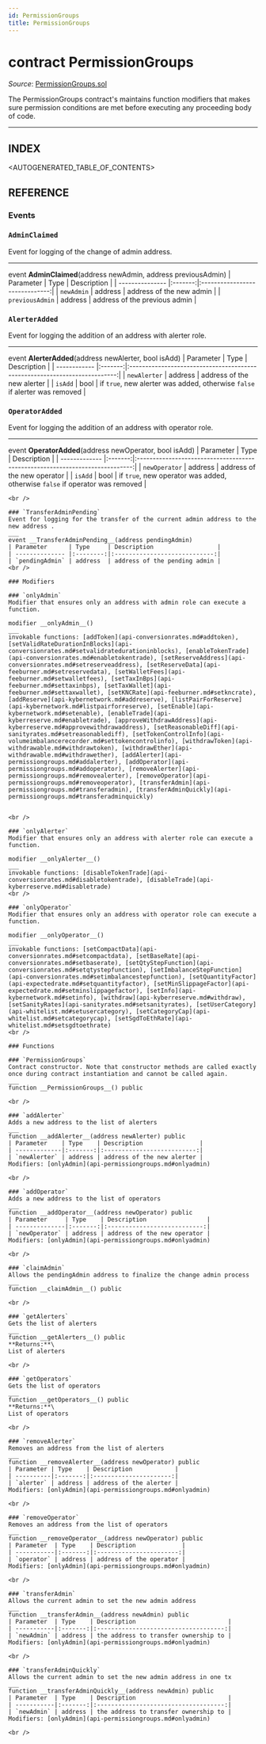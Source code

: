 ```yaml
---
id: PermissionGroups
title: PermissionGroups
---
```

# contract PermissionGroups

*Source*: [PermissionGroups.sol](https://github.com/KyberNetwork/smart-contracts/blob/master/contracts/PermissionGroups.sol)

The PermissionGroups contract's maintains function modifiers that makes sure permission conditions are met before executing any proceeding body of code.
___

## INDEX

<AUTOGENERATED_TABLE_OF_CONTENTS>

## REFERENCE

### Events

### `AdminClaimed`
Event for logging of the change of admin address.
___
event __AdminClaimed__(address newAdmin, address previousAdmin)
| Parameter       | Type    | Description                    |
| --------------- |:-------:|:------------------------------:|
| `newAdmin`      | address | address of the new admin       |
| `previousAdmin` | address | address of the previous admin  |
<br />

### `AlerterAdded`
Event for logging the addition of an address with alerter role.
___
event __AlerterAdded__(address newAlerter, bool isAdd)
| Parameter    | Type    | Description                                                                |
| ------------ |:-------:|:--------------------------------------------------------------------------:|
| `newAlerter` | address | address of the new alerter                                                 |
| `isAdd`      | bool    | if `true`, new alerter was added, otherwise `false` if alerter was removed |
<br />

### `OperatorAdded`
Event for logging the addition of an address with operator role.
___
event __OperatorAdded__(address newOperator, bool isAdd)
| Parameter     | Type    | Description                                                                  |
| ------------- |:-------:|:----------------------------------------------------------------------------:|
| `newOperator` | address | address of the new operator                                                  |
| `isAdd`       | bool    | if `true`, new operator was added, otherwise `false` if operator was removed |
```
<br />

### `TransferAdminPending`
Event for logging for the transfer of the current admin address to the new address .
___
event __TransferAdminPending__(address pendingAdmin)
| Parameter      | Type     | Description                  |
| -------------- |:--------:|:----------------------------:|
| `pendingAdmin` | address  | address of the pending admin |
<br />

### Modifiers

### `onlyAdmin`
Modifier that ensures only an address with admin role can execute a function.

modifier __onlyAdmin__()
___
invokable functions: [addToken](api-conversionrates.md#addtoken), [setValidRateDurationInBlocks](api-conversionrates.md#setvalidratedurationinblocks), [enableTokenTrade](api-conversionrates.md#enabletokentrade), [setReserveAddress](api-conversionrates.md#setreserveaddress), [setReserveData](api-feeburner.md#setreservedata), [setWalletFees](api-feeburner.md#setwalletfees), [setTaxInBps](api-feeburner.md#settaxinbps), [setTaxWallet](api-feeburner.md#settaxwallet), [setKNCRate](api-feeburner.md#setkncrate), [addReserve](api-kybernetwork.md#addreserve), [listPairForReserve](api-kybernetwork.md#listpairforreserve), [setEnable](api-kybernetwork.md#setenable), [enableTrade](api-kyberreserve.md#enabletrade), [approveWithdrawAddress](api-kyberreserve.md#approvewithdrawaddress), [setReasonableDiff](api-sanityrates.md#setreasonablediff), [setTokenControlInfo](api-volumeimbalancerecorder.md#settokencontrolinfo), [withdrawToken](api-withdrawable.md#withdrawtoken), [withdrawEther](api-withdrawable.md#withdrawether), [addAlerter](api-permissiongroups.md#addalerter), [addOperator](api-permissiongroups.md#addoperator), [removeAlerter](api-permissiongroups.md#removealerter), [removeOperator](api-permissiongroups.md#removeoperator), [transferAdmin](api-permissiongroups.md#transferadmin), [transferAdminQuickly](api-permissiongroups.md#transferadminquickly)


<br />

### `onlyAlerter`
Modifier that ensures only an address with alerter role can execute a function.

modifier __onlyAlerter__()
___
invokable functions: [disableTokenTrade](api-conversionrates.md#disabletokentrade), [disableTrade](api-kyberreserve.md#disabletrade)
<br />

### `onlyOperator`
Modifier that ensures only an address with operator role can execute a function.

modifier __onlyOperator__()
___
invokable functions: [setCompactData](api-conversionrates.md#setcompactdata), [setBaseRate](api-conversionrates.md#setbaserate), [setQtyStepFunction](api-conversionrates.md#setqtystepfunction), [setImbalanceStepFunction](api-conversionrates.md#setimbalancestepfunction), [setQuantityFactor](api-expectedrate.md#setquantityfactor), [setMinSlippageFactor](api-expectedrate.md#setminslippagefactor), [setInfo](api-kybernetwork.md#setinfo), [withdraw](api-kyberreserve.md#withdraw), [setSanityRates](api-sanityrates.md#setsanityrates), [setUserCategory](api-whitelist.md#setusercategory), [setCategoryCap](api-whitelist.md#setcategorycap), [setSgdToEthRate](api-whitelist.md#setsgdtoethrate)
<br />

### Functions

### `PermissionGroups`
Contract constructor. Note that constructor methods are called exactly once during contract instantiation and cannot be called again.
___
function __PermissionGroups__() public

<br />

### `addAlerter`
Adds a new address to the list of alerters
___
function __addAlerter__(address newAlerter) public
| Parameter    | Type    | Description                |
| -------------|:-------:|:--------------------------:|
| `newAlerter` | address | address of the new alerter |
Modifiers: [onlyAdmin](api-permissiongroups.md#onlyadmin)

<br />

### `addOperator`
Adds a new address to the list of operators
___
function __addOperator__(address newOperator) public
| Parameter     | Type    | Description                 |
| --------------|:-------:|:---------------------------:|
| `newOperator` | address | address of the new operator |
Modifiers: [onlyAdmin](api-permissiongroups.md#onlyadmin)

<br />

### `claimAdmin`
Allows the pendingAdmin address to finalize the change admin process
___
function __claimAdmin__() public

<br />

### `getAlerters`
Gets the list of alerters
___
function __getAlerters__() public
**Returns:**\
List of alerters

<br />

### `getOperators`
Gets the list of operators
___
function __getOperators__() public
**Returns:**\
List of operators

<br />

### `removeAlerter`
Removes an address from the list of alerters
___
function __removeAlerter__(address newOperator) public
| Parameter | Type    | Description            |
| ----------|:-------:|:----------------------:|
| `alerter` | address | address of the alerter |
Modifiers: [onlyAdmin](api-permissiongroups.md#onlyadmin)

<br />

### `removeOperator`
Removes an address from the list of operators
___
function __removeOperator__(address newOperator) public
| Parameter  | Type    | Description             |
| -----------|:-------:|:-----------------------:|
| `operator` | address | address of the operator |
Modifiers: [onlyAdmin](api-permissiongroups.md#onlyadmin)

<br />

### `transferAdmin`
Allows the current admin to set the new admin address
___
function __transferAdmin__(address newAdmin) public
| Parameter  | Type    | Description                          |
| -----------|:-------:|:------------------------------------:|
| `newAdmin` | address | the address to transfer ownership to |
Modifiers: [onlyAdmin](api-permissiongroups.md#onlyadmin)

<br />

### `transferAdminQuickly`
Allows the current admin to set the new admin address in one tx
___
function __transferAdminQuickly__(address newAdmin) public
| Parameter  | Type    | Description                          |
| -----------|:-------:|:------------------------------------:|
| `newAdmin` | address | the address to transfer ownership to |
Modifiers: [onlyAdmin](api-permissiongroups.md#onlyadmin)

<br />
